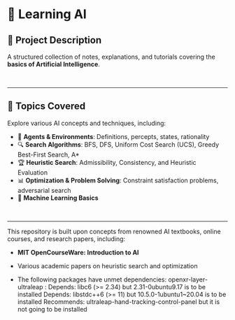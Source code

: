 # 🤖 **Learning AI**

## 📌 **Project Description**

A structured collection of notes, explanations, and tutorials covering the **basics of Artificial Intelligence**. 

<br>

---


## 📖 **Topics Covered**

Explore various AI concepts and techniques, including:

- 🎯 **Agents & Environments**: Definitions, percepts, states, rationality
- 🔍 **Search Algorithms**: BFS, DFS, Uniform Cost Search (UCS), Greedy Best-First Search, A* 
- 🏆 **Heuristic Search**: Admissibility, Consistency, and Heuristic Evaluation
- 📊 **Optimization & Problem Solving**: Constraint satisfaction problems, adversarial search
- 🤖 **Machine Learning Basics**
  
  
<br>

---

This repository is built upon concepts from renowned AI textbooks, online courses, and research papers, including:

- **MIT OpenCourseWare: Introduction to AI**
- Various academic papers on heuristic search and optimization

- The following packages have unmet dependencies:
 openxr-layer-ultraleap : Depends: libc6 (>= 2.34) but 2.31-0ubuntu9.17 is to be installed
                          Depends: libstdc++6 (>= 11) but 10.5.0-1ubuntu1~20.04 is to be installed
                          Recommends: ultraleap-hand-tracking-control-panel but it is not going to be installed

